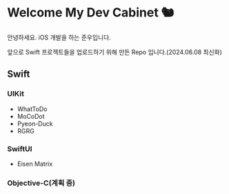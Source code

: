 # Welcome My Dev Cabinet 🐿️

안녕하세요. iOS 개발을 하는 준우입니다.

앞으로 Swift 프로젝트들을 업로드하기 위해 만든 Repo 입니다.(2024.06.08 최신화)

## Swift
### UIKit
- WhatToDo
- MoCoDot
- Pyeon-Duck
- RGRG

### SwiftUI
- Eisen Matrix

### Objective-C(계획 중)
